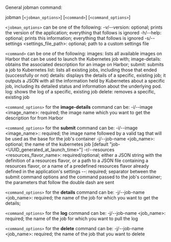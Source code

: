 General jobman command:

jobman [`<jobman_options>`] [`<command>`] [`<command_options>`]

`<jobman_options>` can be one of the following:
    -v/--version:  optional; prints the version of the application; everything that follows is ignored
    -h/--help:  optional; prints this information; everything that follows is ignored
    -s/--settings <settings_file_path>:  optional; path to a custom settings file

`<command>` can be one of the following:
    images:  lists all available images on Harbor that can be used to launch the Kubernetes job with;
    image-details:  obtains the associated description for an image on Harbor;
    submit:  submits a job to Kubernetes
    list:  lists all existing jobs, including those that ended (successfully or not)
    details:  displays the details of a specific, existing job; it outputs a JSON with all the information held by Kubernetes about a specific job, including its detailed status and  information about the underlying pod.
    log:  shows the log of a specific, existing job
    delete:  removes a specific, existing job

`<command_options>` for the **image-details** command can be:
    -i/--image <image_name>:  required; the image name which you want to get the description for from Harbor

`<command_options>` for the **submit** command can be:
    -i/--image <image_name>:<tag>:  required; the image name followed by a valid tag that will be used as the base for the job's container
    -j/--job-name <job_name>:  optional; the name of the kubernetes job [default "job-<UUID_generated_at_launch_time>"]
    -r/--resources <resources_flavor_name>: required/optional; either a JSON string with the definition of a resources flavor, or a path to a JSON file containing a resources flavor, or a name of a predefined resources flavor already defined in the application's settings 
    --: required; separator between the submit command options and the command passed to the job's container; the parameters that follow the double dash are sent

`<command_options>` for the **details** command can be:
    -j/--job-name <job_name>:  required; the name of the job for which you want to get the details; 
    
`<command_options>` for the **log** command can be:
    -j/--job-name <job_name>:  required; the name of the job for which you want to pull the log

`<command_options>` for the **delete** command can be:
    -j/--job-name <job_name>:  required; the name of the job that you want to delete